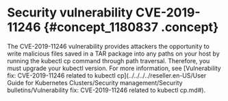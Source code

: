 # Security vulnerability CVE-2019-11246 {#concept_1180837 .concept}

The CVE-2019-11246 vulnerability provides attackers the opportunity to write malicious files saved in a TAR package into any paths on your host by running the kubectl cp command through path traversal. Therefore, you must upgrade your kubectl version. For more information, see [Vulnerability fix: CVE-2019-11246 related to kubectl cp](../../../../reseller.en-US/User Guide for Kubernetes Clusters/Security management/Security bulletins/Vulnerability fix: CVE-2019-11246 related to kubectl cp.md#).

